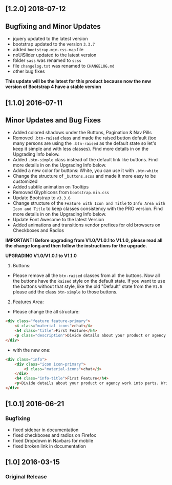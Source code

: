 ## [1.2.0] 2018-07-12
## Bugfixing and Minor Updates
- jquery updated to the latest version
- bootstrap updated to the version `3.3.7`
- added `bootstrap.min.css.map` file
- noUiSlider updated to the latest version
- folder `sass` was renamed to `scss`
- file `changelog.txt` was renamed to `CHANGELOG.md`
- other bug fixes

**This update will be the latest for this product because now the new version of Bootstrap 4 have a stable version**


## [1.1.0] 2016-07-11
## Minor Updates and Bug Fixes
- Added colored shadows under the Buttons, Pagination & Nav Pills
- Removed `.btn-raised` class and made the raised button default (too many persons are using the `.btn-raised` as the default state so let's keep it simple and with less classes). Find more details in on the Upgrading Info below.
- Added `.btn-simple` class instead of the default link like buttons. Find more details in on the Upgrading Info below.
- Added a new color for buttons: White, you can use it with `.btn-white`
- Change the structure of `_buttons.scss` and made it more easy to be customized
- Added subtile animation on Tooltips
- Removed Glyphicons from `bootstrap.min.css`
- Update Bootstrap to `v3.3.6`
- Change structure of the `Feature with Icon and Title` to `Info Area with Icon and Title` to keep classes consistency with the PRO version. Find more details in on the Upgrading Info below.
- Update Font Awesome to the latest Version
- Added animations and transitions vendor prefixes for old browsers on Checkboxes and Radios

**IMPORTANT! Before upgrading from V1.0/V1.0.1 to V1.1.0, please read all the change long and then follow the instructions for the upgrade.**

**UPGRADING V1.0/V1.0.1 to V1.1.0**

1. Buttons:
* Please remove all the `btn-raised` classes from all the buttons. Now all the buttons have the `Raised` style on the default state. If you want to use the buttons without that style, like the old "Default" state from the `V1.0` please add the class `btn-simple` to those buttons.

2. Features Area:

* Please change the all structure:

```html
<div class="feature feature-primary">
    <i class="material-icons">chat</i>
    <h4 class="title">First Feature</h4>
    <p class="description">Divide details about your product or agency work into parts. Write a few lines about each one. A paragraph describing a feature will be enough.</p>
</div>
```

* with the new one:

```html
<div class="info">
    <div class="icon icon-primary">
        <i class="material-icons">chat</i>
    </div>
    <h4 class="info-title">First Feature</h4>
    <p>Divide details about your product or agency work into parts. Write a few lines about each one. A paragraph describing a feature will be enough.</p>
</div>
```

## [1.0.1] 2016-06-21
### Bugfixing
- fixed sidebar in documentation
- fixed checkboxes and radios on Firefox
- fixed Dropdown in Navbars for mobile
- fixed broken link in documentation

## [1.0] 2016-03-15
### Original Release
